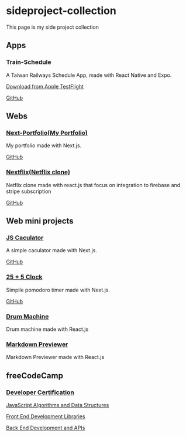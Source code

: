 # sideproject-collection

This page is my side project collection

## Apps

### Train-Schedule 

A Taiwan Railways Schedule App, made with React Native and Expo.

[Download from Apple TestFlight](https://testflight.apple.com/join/dsbFuhK8)

[GitHub](https://github.com/clspeter/Train-Schedule)

## Webs

### [Next-Portfolio(My Portfolio)](https://next-portfolio-clspeter.vercel.app)

My portfolio made with Next.js.

[GitHub](https://github.com/clspeter/next-portfolio)

### [Nextflix(Netflix clone)](https://nextflix-54929.web.app/)

Netflix clone made with react.js that focus on integration to firebase and stripe subscription

[GitHub](https://github.com/clspeter/nextflix)

## Web mini projects

### [JS Caculator](https://next-calculator-blue.vercel.app/)

A simple caculator made with Next.js.

[GitHub](https://github.com/clspeter/next-calculator)

### [25 + 5 Clock](https://pomodoro-technique-teal.vercel.app)

Simpile pomodoro timer made with Next.js.

[GitHub](https://github.com/clspeter/pomodoro-technique)

### [Drum Machine](https://ifxdyt.csb.app/)

Drum machine made with React.js

### [Markdown Previewer](https://h7lm9y.csb.app/)

Markdown Previewer made with React.js


## freeCodeCamp

### [Developer Certification](https://www.freecodecamp.org/mustpe)

[JavaScript Algorithms and Data Structures](https://www.freecodecamp.org/certification/mustpe/javascript-algorithms-and-data-structures)

[Front End Development Libraries](https://www.freecodecamp.org/certification/mustpe/front-end-development-libraries)

[Back End Development and APIs](https://www.freecodecamp.org/certification/mustpe/back-end-development-and-apis)

